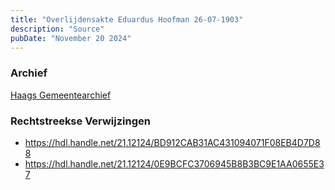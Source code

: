 ```yaml
---
title: "Overlijdensakte Eduardus Hoofman 26-07-1903"
description: "Source"
pubDate: "November 20 2024"
---
```


### Archief
[Haags Gemeentearchief](https://haagsgemeentearchief.nl)

### Rechtstreekse Verwijzingen
- https://hdl.handle.net/21.12124/BD912CAB31AC431094071F08EB4D7D88
- https://hdl.handle.net/21.12124/0E9BCFC3706945B8B3BC9E1AA0655E37